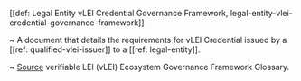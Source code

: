 [[def: Legal Entity vLEI Credential Governance Framework, legal-entity-vlei-credential-governance-framework]]

~ A document that details the requirements for vLEI Credential issued by a [[ref: qualified-vlei-issuer]] to a [[ref: legal-entity]].

~ [Source](https://www.gleif.org/vlei/introducing-the-vlei-ecosystem-governance-framework/2023-12-15_vlei-egf-v2.0-glossary_v1.3_final.pdf) verifiable LEI (vLEI) Ecosystem Governance Framework Glossary.
